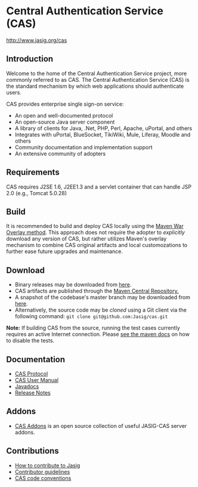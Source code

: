 # Central Authentication Service (CAS)

<http://www.jasig.org/cas>

## Introduction

Welcome to the home of  the Central Authentication Service project, more commonly referred to as CAS.  The Central Authentication Service (CAS) is the standard mechanism by which web applications should authenticate users. 

CAS provides enterprise single sign-on service:

- An open and well-documented protocol
- An open-source Java server component
- A library of clients for Java, .Net, PHP, Perl, Apache, uPortal, and others
- Integrates with uPortal, BlueSocket, TikiWiki, Mule, Liferay, Moodle and others 
- Community documentation and implementation support
- An extensive community of adopters

## Requirements
CAS requires J2SE 1.6, J2EE1.3 and a servlet container that can handle JSP 2.0 (e.g., Tomcat 5.0.28)

## Build
It is recommended to build and deploy CAS locally using the [Maven War Overlay method](https://wiki.jasig.org/display/CASUM/Best+Practice+-+Setting+Up+CAS+Locally+using+the+Maven2+WAR+Overlay+Method). This approach does not require the adopter to *explicitly* download any version of CAS, but rather utilizes Maven's overlay mechanism to combine CAS original artifacts and local customozations to further ease future upgrades and maintenance.

## Download
- Binary releases may be downloaded from [here](http://www.jasig.org/cas/download).
- CAS artifacts are published through the [Maven Central Repository.](http://mvnrepository.com/artifact/org.jasig.cas)
- A snapshot of the codebase's master branch may be downloaded from [here](https://github.com/Jasig/cas/archive/master.zip).
- Alternatively, the source code may be *cloned* using a Git client via the following command:
`git clone git@github.com:Jasig/cas.git`

**Note:** If building CAS from the source, running the test cases currently requires an active Internet connection.
Please [see the maven docs][skip] on how to disable the tests.

[skip]: http://maven.apache.org/general.html#skip-test

## Documentation
- [CAS Protocol](http://www.jasig.org/cas/protocol)
- [CAS User Manual](https://wiki.jasig.org/display/CASUM/Home)
- [Javadocs](http://jasig.github.com/cas/apidocs/index.html)
- [Release Notes](https://issues.jasig.org/secure/ReleaseNote.jspa?projectId=10007)

## Addons
- [CAS Addons](https://github.com/Unicon/cas-addons) is an open source collection of useful JASIG-CAS server addons.

## Contributions
- [How to contribute to Jasig](http://www.jasig.org/jasig/contribute)
- [Contributor guidelines](https://github.com/Jasig/cas/wiki/Contributor-Guidelines)
- [CAS code conventions](https://wiki.jasig.org/display/CAS/Code+Conventions)